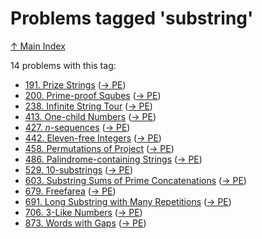 # Problems tagged 'substring'

[↑ Main Index](../README.md)

14 problems with this tag:

- [191. Prize Strings](../problems/191.md) ([→ PE](https://projecteuler.net/problem=191))
- [200. Prime-proof Squbes](../problems/200.md) ([→ PE](https://projecteuler.net/problem=200))
- [238. Infinite String Tour](../problems/238.md) ([→ PE](https://projecteuler.net/problem=238))
- [413. One-child Numbers](../problems/413.md) ([→ PE](https://projecteuler.net/problem=413))
- [427. $n$-sequences](../problems/427.md) ([→ PE](https://projecteuler.net/problem=427))
- [442. Eleven-free Integers](../problems/442.md) ([→ PE](https://projecteuler.net/problem=442))
- [458. Permutations of Project](../problems/458.md) ([→ PE](https://projecteuler.net/problem=458))
- [486. Palindrome-containing Strings](../problems/486.md) ([→ PE](https://projecteuler.net/problem=486))
- [529. $10$-substrings](../problems/529.md) ([→ PE](https://projecteuler.net/problem=529))
- [603. Substring Sums of Prime Concatenations](../problems/603.md) ([→ PE](https://projecteuler.net/problem=603))
- [679. Freefarea](../problems/679.md) ([→ PE](https://projecteuler.net/problem=679))
- [691. Long Substring with Many Repetitions](../problems/691.md) ([→ PE](https://projecteuler.net/problem=691))
- [706. $3$-Like Numbers](../problems/706.md) ([→ PE](https://projecteuler.net/problem=706))
- [873. Words with Gaps](../problems/873.md) ([→ PE](https://projecteuler.net/problem=873))
